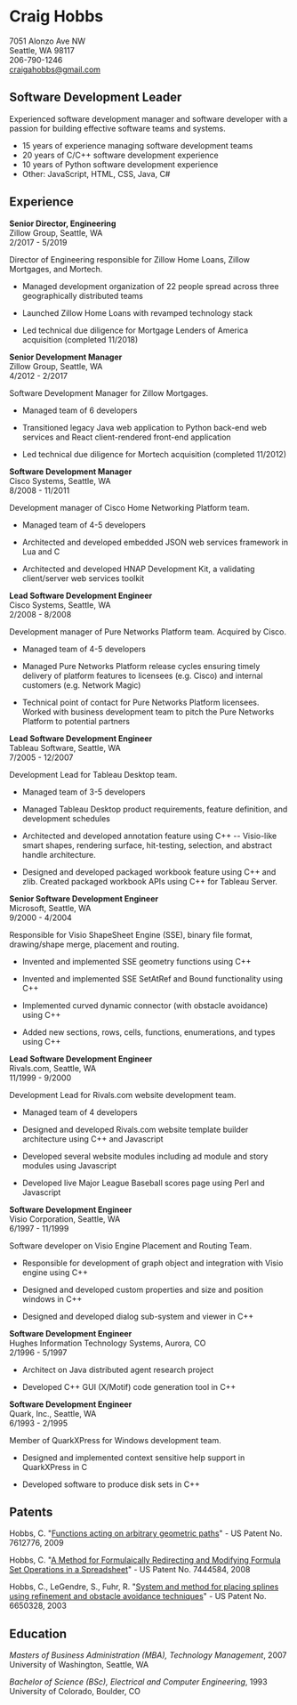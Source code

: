 Craig Hobbs
===========

7051 Alonzo Ave NW  
Seattle, WA 98117  
206-790-1246  
craigahobbs@gmail.com


Software Development Leader
---------------------------

Experienced software development manager and software developer with a passion for building
effective software teams and systems.

* 15 years of experience managing software development teams
* 20 years of C/C++ software development experience
* 10 years of Python software development experience
* Other: JavaScript, HTML, CSS, Java, C#


Experience
----------

**Senior Director, Engineering**  
Zillow Group, Seattle, WA  
2/2017 - 5/2019

Director of Engineering responsible for Zillow Home Loans, Zillow Mortgages, and Mortech.

* Managed development organization of 22 people spread across three geographically distributed teams

* Launched Zillow Home Loans with revamped technology stack

* Led technical due diligence for Mortgage Lenders of America acquisition (completed 11/2018)

**Senior Development Manager**  
Zillow Group, Seattle, WA  
4/2012 - 2/2017

Software Development Manager for Zillow Mortgages.

* Managed team of 6 developers

* Transitioned legacy Java web application to Python back-end web services and React client-rendered
  front-end application

* Led technical due diligence for Mortech acquisition (completed 11/2012)

**Software Development Manager**  
Cisco Systems, Seattle, WA  
8/2008 - 11/2011

Development manager of Cisco Home Networking Platform team.

* Managed team of 4-5 developers

* Architected and developed embedded JSON web services framework in Lua and C

* Architected and developed HNAP Development Kit, a validating client/server web services toolkit

**Lead Software Development Engineer**  
Cisco Systems, Seattle, WA  
2/2008 - 8/2008

Development manager of Pure Networks Platform team. Acquired by Cisco.

* Managed team of 4-5 developers

* Managed Pure Networks Platform release cycles ensuring timely delivery of platform features to
  licensees (e.g. Cisco) and internal customers (e.g. Network Magic)

* Technical point of contact for Pure Networks Platform licensees. Worked with business development
  team to pitch the Pure Networks Platform to potential partners

**Lead Software Development Engineer**  
Tableau Software, Seattle, WA  
7/2005 - 12/2007

Development Lead for Tableau Desktop team.

* Managed team of 3-5 developers

* Managed Tableau Desktop product requirements, feature definition, and development schedules

* Architected and developed annotation feature using C++ -- Visio-like smart shapes,
  rendering surface, hit-testing, selection, and abstract handle architecture.

* Designed and developed packaged workbook feature using C++ and zlib. Created packaged workbook
  APIs using C++ for Tableau Server.

**Senior Software Development Engineer**  
Microsoft, Seattle, WA  
9/2000 - 4/2004

Responsible for Visio ShapeSheet Engine (SSE), binary file format, drawing/shape merge, placement
and routing.

* Invented and implemented SSE geometry functions using C++

* Invented and implemented SSE SetAtRef and Bound functionality using C++

* Implemented curved dynamic connector (with obstacle avoidance) using C++

* Added new sections, rows, cells, functions, enumerations, and types using C++

**Lead Software Development Engineer**  
Rivals.com, Seattle, WA  
11/1999 - 9/2000

Development Lead for Rivals.com website development team.

* Managed team of 4 developers

* Designed and developed Rivals.com website template builder architecture using C++ and Javascript

* Developed several website modules including ad module and story modules using Javascript

* Developed live Major League Baseball scores page using Perl and Javascript

**Software Development Engineer**  
Visio Corporation, Seattle, WA  
6/1997 - 11/1999

Software developer on Visio Engine Placement and Routing Team.

* Responsible for development of graph object and integration with Visio engine using C++

* Designed and developed custom properties and size and position windows in C++

* Designed and developed dialog sub-system and viewer in C++

**Software Development Engineer**  
Hughes Information Technology Systems, Aurora, CO  
2/1996 - 5/1997

* Architect on Java distributed agent research project

* Developed C++ GUI (X/Motif) code generation tool in C++

**Software Development Engineer**  
Quark, Inc., Seattle, WA  
6/1993 - 2/1995

Member of QuarkXPress for Windows development team.

* Designed and implemented context sensitive help support in QuarkXPress in C

* Developed software to produce disk sets in C++


Patents
-------

Hobbs, C.
"[Functions acting on arbitrary geometric paths](https://patents.google.com/patent/US7612776)" -
US Patent No. 7612776, 2009

Hobbs, C.
"[A Method for Formulaically Redirecting and Modifying Formula Set Operations in a Spreadsheet](https://patents.google.com/patent/US7444584)" -
US Patent No. 7444584, 2008

Hobbs, C., LeGendre, S., Fuhr, R.
"[System and method for placing splines using refinement and obstacle avoidance techniques](https://patents.google.com/patent/US6650328)" -
US Patent No. 6650328, 2003


Education
---------

*Masters of Business Administration (MBA), Technology Management*, 2007  
University of Washington, Seattle, WA

*Bachelor of Science (BSc), Electrical and Computer Engineering*, 1993  
University of Colorado, Boulder, CO
